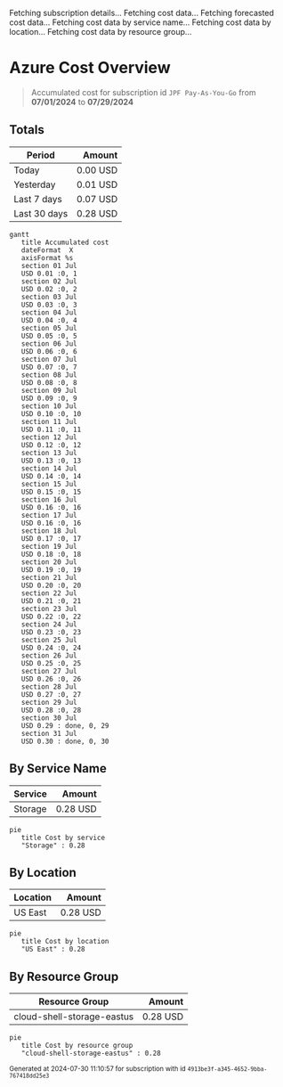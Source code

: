 Fetching subscription details...
Fetching cost data...
Fetching forecasted cost data...
Fetching cost data by service name...
Fetching cost data by location...
Fetching cost data by resource group...
# Azure Cost Overview

> Accumulated cost for subscription id `JPF Pay-As-You-Go` from **07/01/2024** to **07/29/2024**

## Totals

|Period|Amount|
|---|---:|
|Today|0.00 USD|
|Yesterday|0.01 USD|
|Last 7 days|0.07 USD|
|Last 30 days|0.28 USD|

```mermaid
gantt
   title Accumulated cost
   dateFormat  X
   axisFormat %s
   section 01 Jul
   USD 0.01 :0, 1
   section 02 Jul
   USD 0.02 :0, 2
   section 03 Jul
   USD 0.03 :0, 3
   section 04 Jul
   USD 0.04 :0, 4
   section 05 Jul
   USD 0.05 :0, 5
   section 06 Jul
   USD 0.06 :0, 6
   section 07 Jul
   USD 0.07 :0, 7
   section 08 Jul
   USD 0.08 :0, 8
   section 09 Jul
   USD 0.09 :0, 9
   section 10 Jul
   USD 0.10 :0, 10
   section 11 Jul
   USD 0.11 :0, 11
   section 12 Jul
   USD 0.12 :0, 12
   section 13 Jul
   USD 0.13 :0, 13
   section 14 Jul
   USD 0.14 :0, 14
   section 15 Jul
   USD 0.15 :0, 15
   section 16 Jul
   USD 0.16 :0, 16
   section 17 Jul
   USD 0.16 :0, 16
   section 18 Jul
   USD 0.17 :0, 17
   section 19 Jul
   USD 0.18 :0, 18
   section 20 Jul
   USD 0.19 :0, 19
   section 21 Jul
   USD 0.20 :0, 20
   section 22 Jul
   USD 0.21 :0, 21
   section 23 Jul
   USD 0.22 :0, 22
   section 24 Jul
   USD 0.23 :0, 23
   section 25 Jul
   USD 0.24 :0, 24
   section 26 Jul
   USD 0.25 :0, 25
   section 27 Jul
   USD 0.26 :0, 26
   section 28 Jul
   USD 0.27 :0, 27
   section 29 Jul
   USD 0.28 :0, 28
   section 30 Jul
   USD 0.29 : done, 0, 29
   section 31 Jul
   USD 0.30 : done, 0, 30
```

## By Service Name

|Service|Amount|
|---|---:|
|Storage|0.28 USD|

```mermaid
pie
   title Cost by service
   "Storage" : 0.28
```

## By Location

|Location|Amount|
|---|---:|
|US East|0.28 USD|

```mermaid
pie
   title Cost by location
   "US East" : 0.28
```

## By Resource Group

|Resource Group|Amount|
|---|---:|
|cloud-shell-storage-eastus|0.28 USD|

```mermaid
pie
   title Cost by resource group
   "cloud-shell-storage-eastus" : 0.28
```

<sup>Generated at 2024-07-30 11:10:57 for subscription with id `4913be3f-a345-4652-9bba-767418dd25e3`</sup>
